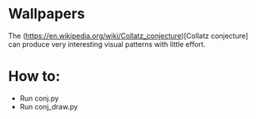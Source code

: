 # Wallpapers

The (https://en.wikipedia.org/wiki/Collatz_conjecture)[Collatz conjecture] can produce very interesting visual patterns with little effort.

# How to:
- Run conj.py
- Run conj_draw.py
